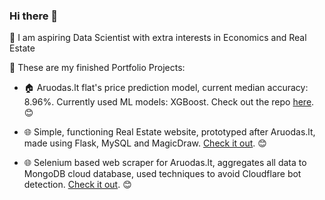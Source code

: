 ### Hi there 👋

🥝 I am aspiring Data Scientist with extra interests in Economics and Real Estate

💼 These are my finished Portfolio Projects:

- 🏠 Aruodas.lt flat's price prediction model, current median accuracy: 8.96%. Currently used ML models: XGBoost. Check out the repo [here](https://github.com/Kiwisuki/Real-Estate-Price-Prediction). 😊

- 🌐 Simple, functioning Real Estate website, prototyped after Aruodas.lt, made using Flask, MySQL and MagicDraw. [Check it out](https://github.com/Kiwisuki/Basic-Real-Estate-Website-Flask). 😊
- 🌐 Selenium based web scraper for Aruodas.lt, aggregates all data to MongoDB cloud database, used techniques to avoid Cloudflare bot detection. [Check it out](https://github.com/Kiwisuki/Basic-Real-Estate-Website-Flask). 😊
